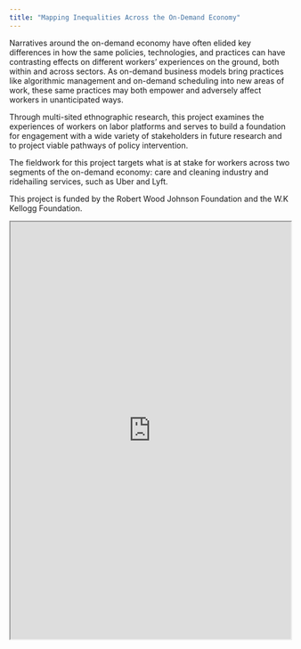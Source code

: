 ```yaml
---
title: "Mapping Inequalities Across the On-Demand Economy"
---
```


Narratives around the on-demand economy have often elided key differences in how the same policies, technologies, and practices can have contrasting effects on different workers’ experiences on the ground, both within and across sectors. As on-demand business models bring practices like algorithmic management and on-demand scheduling into new areas of work, these same practices may both empower and adversely affect workers in unanticipated ways.

Through multi-sited ethnographic research, this project examines the experiences of workers on labor platforms and serves to build a foundation for engagement with a wide variety of stakeholders in future research and to project viable pathways of policy intervention.

The fieldwork for this project targets what is at stake for workers across two segments of the on-demand economy: care and cleaning industry and ridehailing services, such as Uber and Lyft.

This project is funded by the Robert Wood Johnson Foundation and the W.K Kellogg Foundation.

<iframe height="750" width="100%" src="https://ewelton.github.io/ktest/wiki.html#Mapping%20Inequalities%20Across%20the%20On-Demand%20Economy"></iframe>
